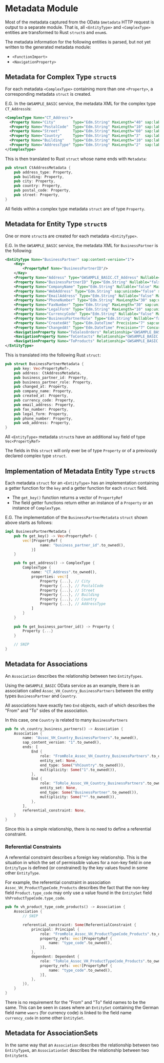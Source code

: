 # Metadata Module

Most of the metadata captured from the OData `$metadata` HTTP request is output to a separate module.
That is, all `<EntityType>` and `<ComplexType>` entities are transformed to Rust `struct`s and `enum`s.

The metadata information for the following entities is parsed, but not yet written to the generated metadata module:

* `<FunctionImport>`
* `<NavigationProperty>`

## Metadata for Complex Type `struct`s

For each metadata `<ComplexType>` containing more than one `<Property>`, a corresponding metadata `struct` is created.

E.G. In the `GWSAMPLE_BASIC` service, the metadata XML for the complex type `CT_Address`is:

```xml
<ComplexType Name="CT_Address">
  <Property Name="City"        Type="Edm.String" MaxLength="40" sap:label="City"        sap:semantics="city"/>
  <Property Name="PostalCode"  Type="Edm.String" MaxLength="10" sap:label="Postal Code" sap:semantics="zip"/>
  <Property Name="Street"      Type="Edm.String" MaxLength="60" sap:label="Street"      sap:semantics="street"/>
  <Property Name="Country"     Type="Edm.String" MaxLength="3"  sap:label="Country"     sap:semantics="country"/>
  <Property Name="Building"    Type="Edm.String" MaxLength="10" sap:label="Building"/>
  <Property Name="AddressType" Type="Edm.String" MaxLength="2"  sap:label="Address Type"/>
</ComplexType>
```

This is then translated to Rust `struct` whose name ends with `Metadata`:
 
```rust   
pub struct CtAddressMetadata {
    pub address_type: Property,
    pub building: Property,
    pub city: Property,
    pub country: Property,
    pub postal_code: Property,
    pub street: Property,
}
```
    
All fields within a complex type metadata `struct` are of type `Property`.

    
## Metadata for Entity Type `struct`s

One or more `struct`s are created for each metadata `<EntityType>`.

E.G. In the `GWSAMPLE_BASIC` service, the metadata XML for `BusinessPartner` is the following:

```xml
<EntityType Name="BusinessPartner" sap:content-version="1">
    <Key>
        <PropertyRef Name="BusinessPartnerID"/>
    </Key>
    <Property Name="Address" Type="GWSAMPLE_BASIC.CT_Address" Nullable="false"/>
    <Property Name="BusinessPartnerID" Type="Edm.String" Nullable="false" MaxLength="10" sap:unicode="false" sap:label="Bus. Part. ID" sap:creatable="false" sap:updatable="false"/>
    <Property Name="CompanyName" Type="Edm.String" Nullable="false" MaxLength="80" sap:unicode="false" sap:label="Company Name"/>
    <Property Name="WebAddress" Type="Edm.String" sap:unicode="false" sap:label="Web Address" sap:sortable="false" sap:filterable="false" sap:semantics="url"/>
    <Property Name="EmailAddress" Type="Edm.String" Nullable="false" MaxLength="255" sap:unicode="false" sap:label="E-Mail Address" sap:semantics="email"/>
    <Property Name="PhoneNumber" Type="Edm.String" MaxLength="30" sap:unicode="false" sap:label="Phone No." sap:semantics="tel"/>
    <Property Name="FaxNumber" Type="Edm.String" MaxLength="30" sap:unicode="false" sap:label="Fax Number"/>
    <Property Name="LegalForm" Type="Edm.String" MaxLength="10" sap:unicode="false" sap:label="Legal Form"/>
    <Property Name="CurrencyCode" Type="Edm.String" Nullable="false" MaxLength="5" sap:unicode="false" sap:label="Currency" sap:semantics="currency-code"/>
    <Property Name="BusinessPartnerRole" Type="Edm.String" Nullable="false" MaxLength="3" sap:unicode="false" sap:label="Bus. Part. Role"/>
    <Property Name="CreatedAt" Type="Edm.DateTime" Precision="7" sap:unicode="false" sap:label="Time Stamp" sap:creatable="false" sap:updatable="false"/>
    <Property Name="ChangedAt" Type="Edm.DateTime" Precision="7" ConcurrencyMode="Fixed" sap:unicode="false" sap:label="Time Stamp" sap:creatable="false" sap:updatable="false"/>
    <NavigationProperty Name="ToSalesOrders" Relationship="GWSAMPLE_BASIC.Assoc_BusinessPartner_SalesOrders" FromRole="FromRole_Assoc_BusinessPartner_SalesOrders" ToRole="ToRole_Assoc_BusinessPartner_SalesOrders"/>
    <NavigationProperty Name="ToContacts" Relationship="GWSAMPLE_BASIC.Assoc_BusinessPartner_Contacts" FromRole="FromRole_Assoc_BusinessPartner_Contacts" ToRole="ToRole_Assoc_BusinessPartner_Contacts"/>
    <NavigationProperty Name="ToProducts" Relationship="GWSAMPLE_BASIC.Assoc_BusinessPartner_Products" FromRole="FromRole_Assoc_BusinessPartner_Products" ToRole="ToRole_Assoc_BusinessPartner_Products"/>
</EntityType>
```

This is translated into the following Rust `struct`:

```rust
pub struct BusinessPartnerMetadata {
    pub key: Vec<PropertyRef>,
    pub address: CtAddressMetadata,
    pub business_partner_id: Property,
    pub business_partner_role: Property,
    pub changed_at: Property,
    pub company_name: Property,
    pub created_at: Property,
    pub currency_code: Property,
    pub email_address: Property,
    pub fax_number: Property,
    pub legal_form: Property,
    pub phone_number: Property,
    pub web_address: Property,
}
```

All `<EntityType>` metadata `struct`s have an additional `key` field of type `Vec<PropertyRef>`
    
The fields in this `struct` will only ever be of type `Property` or of a previously declared complex type `struct`.

## Implementation of Metadata Entity Type `struct`s

Each metadata `struct` for an `<EntityType>` has an implementation containing a getter function for the `key` and a getter function for each `struct` field.

* The `get_key()` function returns a vector of `PropertyRef`
* The field getter functions return either an instance of a `Property` or an instance of `ComplexType`.

E.G. The implementation of the `BusinessPartnerMetadata` `struct` shown above starts as follows:

```rust
impl BusinessPartnerMetadata {
    pub fn get_key() -> Vec<PropertyRef> {
        vec![PropertyRef {
                name: "business_partner_id".to_owned(),
            }]
    }

    pub fn get_address() -> ComplexType {
        ComplexType {
            name: "CT_Address".to_owned(),
            properties: vec![
                Property {...}, // City
                Property {...}, // PostalCode
                Property {...}, // Street
                Property {...}, // Building
                Property {...}, // Country
                Property {...}, // AddressType
            ]
        }
    }
    
    pub fn get_business_partner_id() -> Property {
        Property {...}
    }

    // SNIP
}
```

## Metadata for Associations

An `Association` describes the relationship between two `EntityTypes`.

Using the `GWSAMPLE_BASIC` OData service as an example, there is an association called `Assoc_VH_Country_BusinessPartners` between the entity types `BusinessPartner` and `Country`.

All associations have exactly two `End` objects, each of which describes the "From" and "To" sides of the association.

In this case, one `Country` is related to many `BusinessPartners`

```rust
pub fn vh_country_business_partners() -> Association {
    Association {
        name: "Assoc_VH_Country_BusinessPartners".to_owned(),
        sap_content_version: "1".to_owned(),
        ends: [
            End {
                role: "FromRole_Assoc_VH_Country_BusinessPartners".to_owned(),
                entity_set: None,
                end_type: Some("VhCountry".to_owned()),
                multiplicity: Some("1".to_owned()),
            },
            End {
                role: "ToRole_Assoc_VH_Country_BusinessPartners".to_owned(),
                entity_set: None,
                end_type: Some("BusinessPartner".to_owned()),
                multiplicity: Some("*".to_owned()),
            },
        ],
        referential_constraint: None,
    }
}
```

Since this is a simple relationship, there is no need to define a referential constraint.

### Referential Constraints

A referential constraint describes a foreign key relationship.
This is the situation in which the set of permissible values for a non-key field in one `EntityType` is defined (or constrained) by the key values found in some other `EntityType`.

For example, the referential constraint in association `Assoc_VH_ProductTypeCode_Products` describes the fact that the non-key field `Product.type_code` may only use a value found in the `EntitySet` field `VhProductTypeCode.type_code`.

```rust
pub fn vh_product_type_code_products() -> Association {
    Association {
        // SNIP

        referential_constraint: Some(ReferentialConstraint {
            principal: Principal {
                role: "FromRole_Assoc_VH_ProductTypeCode_Products".to_owned(),
                property_refs: vec![PropertyRef {
                    name: "type_code".to_owned(),
                }],
            },
            dependent: Dependent {
                role: "ToRole_Assoc_VH_ProductTypeCode_Products".to_owned(),
                property_refs: vec![PropertyRef {
                    name: "type_code".to_owned(),
                }],
            },
        }),
    }
}
```

There is no requirement for the "From" and "To" field names to be the same.
This can be seen in cases where an `EntitySet` containing the German field name `waers` (for currency code) is linked to the field name `currency_code` in some other `EntitySet`.

## Metadata for AssociationSets

In the same way that an `Association` describes the relationship between two `EntityType`s, an `AssociationSet` describes the relationship between two `EntitySet`s.

